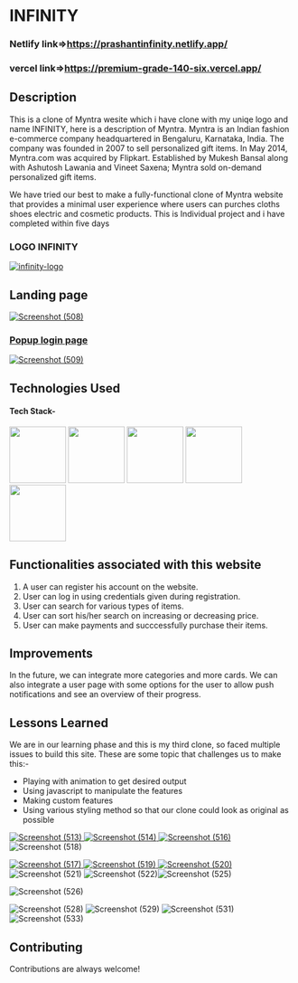  # INFINITY

### Netlify link=>https://prashantinfinity.netlify.app/
### vercel link=>https://premium-grade-140-six.vercel.app/


## Description

This is a clone of Myntra wesite which i have clone with my uniqe logo and name INFINITY, here is a description of Myntra.
Myntra is an Indian fashion e-commerce company headquartered in Bengaluru, Karnataka, India. The company was founded in 2007 to sell personalized gift items. In May 2014, Myntra.com was acquired by Flipkart. Established by Mukesh Bansal along with Ashutosh Lawania and Vineet Saxena; Myntra sold on-demand personalized gift items.


We have tried our best to make a fully-functional clone of Myntra website that provides a minimal user experience where users can purches cloths shoes electric and cosmetic products. This is Individual project and i have completed within five days
### LOGO INFINITY 






<a href="">![infinity-logo](https://user-images.githubusercontent.com/112960345/229367639-c2566fb7-7737-46c3-ab1c-e0cf1067d46f.png)</a>
## Landing page
<a href="">![Screenshot (508)](https://user-images.githubusercontent.com/112960345/229367768-015452a9-d8b1-47f3-a5fd-4f5bc8bf095a.png)
### Popup login page
![Screenshot (509)](https://user-images.githubusercontent.com/112960345/229367792-df2f4714-cbd5-4e27-b5e0-32b6230b01f4.png)

</a>

## Technologies Used

#### Tech Stack-

<p float="left">
 <img src="![image](https://user-images.githubusercontent.com/112960345/229786435-9ad00ae9-dd27-42d2-9d5e-858d9cecffd4.png)" height="100">
    <img src="https://cdn.pixabay.com/photo/2017/08/05/11/16/logo-2582748_640.png" width="100" height="100">
    <img src="https://cdn.pixabay.com/photo/2017/08/05/11/16/logo-2582747_640.png" width="100" height="100">
   <img src="https://encrypted-tbn0.gstatic.com/images?q=tbn:ANd9GcS76aVIo4u18ZBAVWU79QkDQ6uvKUjF4leJ7g&usqp=CAU" width="100" height="100">
   <img src="https://blog.logrocket.com/wp-content/uploads/2021/04/optimize-react-native-performance.png" width="100" height="100">
 
     
          
 </p>

## Functionalities associated with this website

1. A user can register his account on the website.
2. User can log in using credentials given during registration.
3. User can search for various types of items.
4. User can sort his/her search on increasing or decreasing price.
5. User can make payments and succcessfully purchase their items.





## Improvements

In the future, we can integrate more categories and more cards. We can also integrate a user page with some options for the user to allow push notifications and see an overview of their progress. 

## Lessons Learned

We are in our learning phase and this is my third clone, so faced multiple issues to build this site. These are some topic that challenges us to make this:-
- Playing with animation to get desired output
- Using javascript to manipulate the features
- Making custom features
- Using various styling method so that our clone could look as original as possible


<a href="https://app.netlify.com/teams/gyan12082000/overview">![Screenshot (513)](https://user-images.githubusercontent.com/112960345/229368207-ed00fe99-4818-472e-80f9-34ce758a61af.png)
</a>
<a href="https://app.netlify.com/teams/gyan12082000/overview">  ![Screenshot (514)](https://user-images.githubusercontent.com/112960345/229368224-43a5a157-9787-48fe-9c71-edcfbc4ad4c4.png)
 </a>
<a href="https://app.netlify.com/teams/gyan12082000/overview">![Screenshot (516)](https://user-images.githubusercontent.com/112960345/229368232-e176bb49-653d-43b8-8b90-4511923a2485.png)
</a>
![Screenshot (518)](https://user-images.githubusercontent.com/112960345/229368249-9da9e357-bf18-4642-93b4-07d6e831514e.png)

<a href="https://app.netlify.com/teams/gyan12082000/overview">![Screenshot (517)](https://user-images.githubusercontent.com/112960345/229368237-bb68df3b-7a7d-4839-b03c-853a99a92025.png)
</a>
<a href="https://app.netlify.com/teams/gyan12082000/overview">![Screenshot (519)](https://user-images.githubusercontent.com/112960345/229368264-942f2942-fd0c-464c-bb6d-f12fd9de6818.png)
</a>
<a href="https://app.netlify.com/teams/gyan12082000/overview">![Screenshot (520)](https://user-images.githubusercontent.com/112960345/229368273-dfbe2257-5bfa-45ab-b9d8-99e45bc5c845.png)
</a>![Screenshot (521)](https://user-images.githubusercontent.com/112960345/229368277-9a7006db-f430-49df-99c9-1f398393d8c5.png)
![Screenshot (522)](https://user-images.githubusercontent.com/112960345/229368282-3d583840-6421-45f6-8eb9-507225e57fde.png)![Screenshot (525)](https://user-images.githubusercontent.com/112960345/229368286-5d3a56fa-e1dc-44c0-aa92-f60b61282601.png)

![Screenshot (526)](https://user-images.githubusercontent.com/112960345/229368301-9915eba3-59d6-41f8-ae04-b1bac72d34e0.png)

![Screenshot (528)](https://user-images.githubusercontent.com/112960345/229368306-e8f5431b-2c8f-4da5-9c86-c0805d78258f.png)
![Screenshot (529)](https://user-images.githubusercontent.com/112960345/229368308-5c3a497f-00af-4695-b36d-ded2f915f65f.png)
![Screenshot (531)](https://user-images.githubusercontent.com/112960345/229368311-638a3249-8ff5-43bb-af3b-843c406c1d75.png)
![Screenshot (533)](https://user-images.githubusercontent.com/112960345/229368312-56ca56b0-6743-4470-97a2-a9f75e18d932.png)


## Contributing

Contributions are always welcome!






